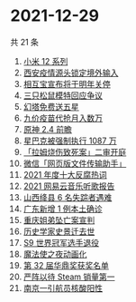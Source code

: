 # 2021-12-29

共 21 条

<!-- BEGIN -->
<!-- 最后更新时间 Wed Dec 29 2021 08:25:31 GMT+0800 (China Standard Time) -->

1. [小米 12 系列](https://www.zhihu.com/search?q=小米12)
1. [西安疫情源头锁定境外输入](https://www.zhihu.com/search?q=西安疫情)
1. [相互宝宣布将于明年关停](https://www.zhihu.com/search?q=相互宝)
1. [三只松鼠模特回应争议](https://www.zhihu.com/search?q=三只松鼠模特)
1. [幻塔免费送五星](https://www.zhihu.com/search?q=幻塔)
1. [九价疫苗代抢月入数万](https://www.zhihu.com/search?q=九价代抢)
1. [原神 2.4 前瞻](https://www.zhihu.com/search?q=原神)
1. [星巴克被强制执行 1087 万](https://www.zhihu.com/search?q=星巴克)
1. [「拉姆烧伤致死案」二审开庭](https://www.zhihu.com/search?q=女主播拉姆)
1. [微信「网页版文件传输助手」](https://www.zhihu.com/search?q=微信网页版文件传输)
1. [2021 年度十大反腐热词](https://www.zhihu.com/search?q=年度反腐热词)
1. [2021 网易云音乐听歌报告](https://www.zhihu.com/search?q=网易云音乐)
1. [山西绛县 6 名失踪者遇难](https://www.zhihu.com/search?q=山西绛县6人失踪)
1. [广东新增 1 例本土确诊](https://www.zhihu.com/search?q=广东疫情)
1. [重庆姐弟坠亡案宣判](https://www.zhihu.com/search?q=重庆姐弟坠亡案)
1. [历史学家史景迁去世](https://www.zhihu.com/search?q=史景迁去世)
1. [S9 世界冠军选手退役](https://www.zhihu.com/search?q=GimGoon)
1. [魔法使之夜动画化](https://www.zhihu.com/search?q=魔法使之夜)
1. [第 32 届华鼎奖获奖名单](https://www.zhihu.com/search?q=华鼎奖)
1. [严阵以待 Steam 销量第一](https://www.zhihu.com/search?q=严阵以待)
1. [南京一引航员核酸阳性](https://www.zhihu.com/search?q=南京疫情)

<!-- END -->
